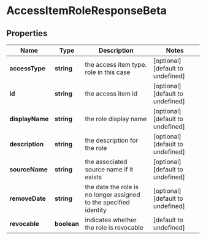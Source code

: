 # AccessItemRoleResponseBeta

## Properties

Name | Type | Description | Notes
------------ | ------------- | ------------- | -------------
**accessType** | **string** | the access item type. role in this case | [optional] [default to undefined]
**id** | **string** | the access item id | [optional] [default to undefined]
**displayName** | **string** | the role display name | [optional] [default to undefined]
**description** | **string** | the description for the role | [optional] [default to undefined]
**sourceName** | **string** | the associated source name if it exists | [optional] [default to undefined]
**removeDate** | **string** | the date the role is no longer assigned to the specified identity | [optional] [default to undefined]
**revocable** | **boolean** | indicates whether the role is revocable | [default to undefined]

